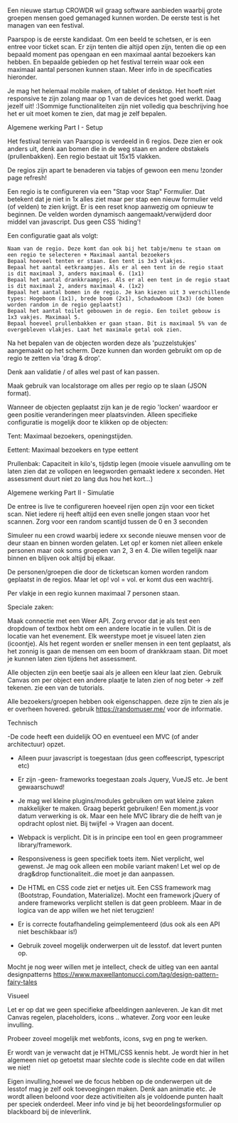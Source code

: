 

Een nieuwe startup CROWDR wil graag software aanbieden waarbij grote groepen mensen goed gemanaged kunnen worden. De eerste test is het managen van een festival.

Paarspop is de eerste kandidaat. Om een beeld te schetsen, er is een entree voor ticket scan.  Er zijn tenten die altijd open zijn, tenten die op een bepaald moment pas opengaan en een maximaal aantal bezoekers kan hebben. En bepaalde gebieden op het festival terrein waar ook een maximaal aantal personen kunnen staan. Meer info in de specificaties hieronder.

Je mag het helemaal mobile maken, of tablet of desktop. Het hoeft niet responsive te zijn zolang maar op 1 van de devices het goed werkt. Daag jezelf uit! :)Sommige functionaliteiten zijn niet volledig qua beschrijving hoe het er uit moet komen te zien, dat mag je zelf bepalen. 

​​Algemene werking Part I - Setup

Het festival terrein van Paarspop is verdeeld in 6 regios. Deze zien er ook anders uit, denk aan bomen die in de weg staan en andere obstakels (prullenbakken). Een regio bestaat uit 15x15 vlakken.

De regios zijn apart te benaderen via tabjes of gewoon een menu !zonder page refresh!

Een regio is te configureren via een "Stap voor Stap" Formulier. Dat betekent dat je niet in 1x alles ziet maar per stap een nieuw formulier veld (of velden) te zien krijgt. Er is een reset knop aanwezig om opnieuw te beginnen.
De velden worden dynamisch aangemaakt/verwijderd door middel van javascript. Dus geen CSS 'hiding'!

Een configuratie gaat als volgt:

    Naam van de regio. Deze komt dan ook bij het tabje/menu te staan om een regio te selecteren + Maximaal aantal bezoekers
    Bepaal hoeveel tenten er staan. Een tent is 3x3 vlakjes.
    Bepaal het aantal eetkraampjes. Als er al een tent in de regio staat is dit maximaal 3, anders maximaal 6. (1x1)
    Bepaal het aantal drankkraampjes. Als er al een tent in de regio staat is dit maximaal 2, anders maximaal 4. (1x2)
    Bepaal het aantal bomen in de regio. Je kan kiezen uit 3 verschillende types: Hogeboom (1x1), brede boom (2x1), Schaduwboom (3x3) (de bomen worden random in de regio geplaatst)
    Bepaal het aantal toilet gebouwen in de regio. Een toilet gebouw is 1x3 vakjes. Maximaal 5.
    Bepaal hoeveel prullenbakken er gaan staan. Dit is maximaal 5% van de overgebleven vlakjes. Laat het maximale getal ook zien.

Na het bepalen van de objecten worden deze als 'puzzelstukjes' aangemaakt op het scherm. Deze kunnen dan worden gebruikt om op de regio te zetten via 'drag & drop'.

Denk aan validatie / of alles wel past of kan passen.

Maak gebruik van localstorage om alles per regio op te slaan (JSON format).

Wanneer de objecten geplaatst zijn kan je de regio 'locken' waardoor er geen positie veranderingen meer plaatsvinden. Alleen specifieke configuratie is mogelijk door te klikken op de objecten:

Tent: Maximaal bezoekers, openingstijden.

Eettent: Maximaal bezoekers en type eettent

Prullenbak: Capaciteit in kilo's, tijdstip legen (mooie visuele aanvulling om te laten zien dat ze vollopen en leegworden gemaakt iedere x seconden. Het assessment duurt niet zo lang dus hou het kort...)

Algemene werking Part II - Simulatie

De entree is live te configureren hoeveel rijen open zijn voor een ticket scan. Niet iedere rij heeft altijd een even snelle jongen staan voor het scannen. Zorg voor een random scantijd tussen de 0 en 3 seconden

Simuleer nu een crowd waarbij iedere xx seconde nieuwe mensen voor de deur staan en binnen worden gelaten. Let op! er komen niet alleen enkele personen maar ook soms groepen van 2, 3 en 4. Die willen tegelijk naar binnen en blijven ook altijd bij elkaar.

De personen/groepen die door de ticketscan komen worden random geplaatst in de regios. Maar let op! vol = vol. er komt dus een wachtrij.

Per vlakje in een regio kunnen maximaal 7 personen staan.

Speciale zaken:

Maak connectie met een Weer API. Zorg ervoor dat je als test een dropdown of textbox hebt om een andere locatie in te vullen. Dit is de locatie van het evenement. 
Elk weerstype moet je visueel laten zien (icoontje). Als het regent worden er sneller mensen in een tent geplaatst, als het zonnig is gaan de mensen om een boom of drankkraam staan. Dit moet je kunnen laten zien tijdens het assessment.

Alle objecten zijn een beetje saai als je alleen een kleur laat zien. Gebruik Canvas om per object een andere plaatje te laten zien of nog beter -> zelf tekenen. zie een van de tutorials.

Alle bezoekers/groepen hebben ook eigenschappen. deze zijn te zien als je er overheen hovered. gebruik https://randomuser.me/ voor de informatie.

Technisch

-De code heeft een duidelijk OO en eventueel een MVC (of ander architectuur) opzet. 

- Alleen puur javascript is toegestaan (dus geen coffeescript, typescript etc)

- Er zijn -geen- frameworks toegestaan zoals Jquery, VueJS etc. Je bent gewaarschuwd!

- Je mag wel kleine plugins/modules gebruiken om wat kleine zaken makkelijker te maken. Graag beperkt gebruiken! Een moment.js voor datum verwerking is ok. Maar een hele MVC library die de helft van je opdracht oplost niet. Bij twijfel -> Vragen aan docent.

- Webpack is verplicht. Dit is in principe een tool en geen programmeer library/framework.

- Responsiveness is geen specifiek toets item. Niet verplicht, wel gewenst. Je mag ook alleen een mobile variant maken! Let wel op de drag&drop functionaliteit..die moet je dan aanpassen.

- De HTML en CSS code ziet er netjes uit. Een CSS framework mag (Bootstrap, Foundation, Materialize). Mocht een framework jQuery of andere frameworks verplicht stellen is dat geen probleem. Maar in de logica van de app willen we het niet terugzien!

- Er is correcte foutafhandeling geimplementeerd (dus ook als een API niet beschikbaar is!)

- Gebruik zoveel mogelijk onderwerpen uit de lesstof. dat levert punten op.

Mocht je nog weer willen met je intellect, check de uitleg van een aantal designpatterns https://www.maxwellantonucci.com/tag/design-pattern-fairy-tales 

Visueel

Let er op dat we geen specifieke afbeeldingen aanleveren. Je kan dit met Canvas regelen, placeholders, icons .. whatever. Zorg voor een leuke invulling.

Probeer zoveel mogelijk met webfonts, icons, svg en png te werken.

Er wordt van je verwacht dat je HTML/CSS kennis hebt. Je wordt hier in het algemeen niet op getoetst maar slechte code is slechte code en dat willen we niet!

Eigen invulling,hoewel we de focus hebben op de onderwerpen uit de lesstof mag je zelf ook toevoegingen maken. Denk aan animatie etc.
Je wordt alleen beloond voor deze activitieiten als je voldoende punten haalt per speciek onderdeel. Meer info vind je bij het beoordelingsformulier op blackboard bij de inleverlink.
